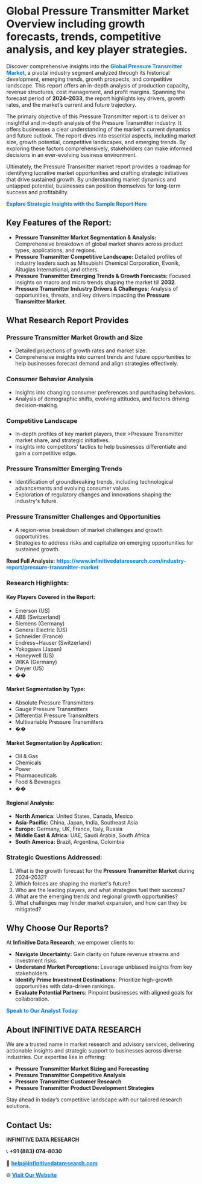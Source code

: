 <h1>Global Pressure Transmitter Market Overview including growth forecasts, trends, competitive analysis, and key player strategies.</h1>
<p>
Discover comprehensive insights into the 
<a href="https://www.infinitivedataresearch.com/industry-report/pressure-transmitter-market" rel="dofollow" style="color: #007BFF; text-decoration: none;"><strong>Global Pressure Transmitter Market</strong></a>, a pivotal industry segment analyzed through its historical development, emerging trends, growth prospects, and competitive landscape. This report offers an in-depth analysis of production capacity, revenue structures, cost management, and profit margins. Spanning the forecast period of <strong>2024–2033</strong>, the report highlights key drivers, growth rates, and the market’s current and future trajectory.
</p>
<p>
The primary objective of this Pressure Transmitter report is to deliver an insightful and in-depth analysis of the Pressure Transmitter industry. It offers businesses a clear understanding of the market's current dynamics and future outlook. The report dives into essential aspects, including market size, growth potential, competitive landscapes, and emerging trends. By exploring these factors comprehensively, stakeholders can make informed decisions in an ever-evolving business environment.
</p>
<p>
Ultimately, the Pressure Transmitter market report provides a roadmap for identifying lucrative market opportunities and crafting strategic initiatives that drive sustained growth. By understanding market dynamics and untapped potential, businesses can position themselves for long-term success and profitability.
</p>
<p>
<a href="https://www.infinitivedataresearch.com/request-sample/reportId=108536" style="color: #007BFF; text-decoration: none;"><strong>Explore Strategic Insights with the Sample Report Here</strong></a>
</p>

<h2>Key Features of the Report:</h2>
<ul>
<li><strong>Pressure Transmitter Market Segmentation & Analysis:</strong> Comprehensive breakdown of global market shares across product types, applications, and regions.</li>
<li><strong>Pressure Transmitter Competitive Landscape:</strong> Detailed profiles of industry leaders such as Mitsubishi Chemical Corporation, Evonik, Altuglas International, and others.</li>
<li><strong>Pressure Transmitter Emerging Trends & Growth Forecasts:</strong> Focused insights on macro and micro trends shaping the market till <strong>2032</strong>.</li>
<li><strong>Pressure Transmitter Industry Drivers & Challenges:</strong> Analysis of opportunities, threats, and key drivers impacting the <strong>Pressure Transmitter Market</strong>.</li>
</ul>

<h2>What Research Report Provides</h2>
<h3>Pressure Transmitter Market Growth and Size</h3>
<ul>
<li>Detailed projections of growth rates and market size.</li>
<li>Comprehensive insights into current trends and future opportunities to help businesses forecast demand and align strategies effectively.</li>
</ul>

<h3>Consumer Behavior Analysis</h3>
<ul>
<li>Insights into changing consumer preferences and purchasing behaviors.</li>
<li>Analysis of demographic shifts, evolving attitudes, and factors driving decision-making.</li>
</ul>

<h3>Competitive Landscape</h3>
<ul>
<li>In-depth profiles of key market players, their >Pressure Transmitter market share, and strategic initiatives.</li>
<li>Insights into competitors' tactics to help businesses differentiate and gain a competitive edge.</li>
</ul>

<h3>Pressure Transmitter Emerging Trends</h3>
<ul>
<li>Identification of groundbreaking trends, including technological advancements and evolving consumer values.</li>
<li>Exploration of regulatory changes and innovations shaping the industry's future.</li>
</ul>

<h3>Pressure Transmitter Challenges and Opportunities</h3>
<ul>
<li>A region-wise breakdown of market challenges and growth opportunities.</li>
<li>Strategies to address risks and capitalize on emerging opportunities for sustained growth.</li>
</ul>
<p><strong>Read Full Analysis:</strong> <a href="https://www.infinitivedataresearch.com/industry-report/pressure-transmitter-market" rel="dofollow" style="color: #007BFF; text-decoration: none;"><strong>https://www.infinitivedataresearch.com/industry-report/pressure-transmitter-market</strong></a></p>
<h3>Research Highlights:</h3>
<h4>Key Players Covered in the Report:</h4>
<ul><li>Emerson (US)</li><li>ABB (Switzerland)</li><li>Siemens (Germany)</li><li>General Electric (US)</li><li>Schneider (France)</li><li>Endress+Hauser (Switzerland)</li><li>Yokogawa (Japan)</li><li>Honeywell (US)</li><li>WIKA (Germany)</li><li>Dwyer (US)</li><li>��</li></ul>
<h4>Market Segmentation by Type:</h4>
<ul><li>Absolute Pressure Transmitters</li><li>Gauge Pressure Transmitters</li><li>Differential Pressure Transmitters</li><li>Multivariable Pressure Transmitters</li><li>��</li></ul>
<h4>Market Segmentation by Application:</h4>
<ul><li>Oil &amp; Gas</li><li>Chemicals</li><li>Power</li><li>Pharmaceuticals</li><li>Food &amp; Beverages</li><li>��</li></ul>

<h4>Regional Analysis:</h4>
<ul>
<li><strong>North America:</strong> United States, Canada, Mexico</li>
<li><strong>Asia-Pacific:</strong> China, Japan, India, Southeast Asia</li>
<li><strong>Europe:</strong> Germany, UK, France, Italy, Russia</li>
<li><strong>Middle East & Africa:</strong> UAE, Saudi Arabia, South Africa</li>
<li><strong>South America:</strong> Brazil, Argentina, Colombia</li>
</ul>

<h3>Strategic Questions Addressed:</h3>
<ol>
<li>What is the growth forecast for the <strong>Pressure Transmitter Market</strong> during 2024–2032?</li>
<li>Which forces are shaping the market's future?</li>
<li>Who are the leading players, and what strategies fuel their success?</li>
<li>What are the emerging trends and regional growth opportunities?</li>
<li>What challenges may hinder market expansion, and how can they be mitigated?</li>
</ol>

<h2>Why Choose Our Reports?</h2>
<p>At <strong>Infinitive Data Research</strong>, we empower clients to:</p>
<ul>
<li><strong>Navigate Uncertainty:</strong> Gain clarity on future revenue streams and investment risks.</li>
<li><strong>Understand Market Perceptions:</strong> Leverage unbiased insights from key stakeholders.</li>
<li><strong>Identify Prime Investment Destinations:</strong> Prioritize high-growth opportunities with data-driven rankings.</li>
<li><strong>Evaluate Potential Partners:</strong> Pinpoint businesses with aligned goals for collaboration.</li>
</ul>
<p><a href="https://www.infinitivedataresearch.com/industry-report/pressure-transmitter-market" rel="dofollow" style="color: #007BFF; text-decoration: none;"><strong>Speak to Our Analyst Today</strong></a></p>

<h2>About INFINITIVE DATA RESEARCH</h2>
<p>We are a trusted name in market research and advisory services, delivering actionable insights and strategic support to businesses across diverse industries. Our expertise lies in offering:</p>
<ul>
<li><strong>Pressure Transmitter Market Sizing and Forecasting</strong></li>
<li><strong>Pressure Transmitter Competitive Analysis</strong></li>
<li><strong>Pressure Transmitter Customer Research</strong></li>
<li><strong>Pressure Transmitter Product Development Strategies</strong></li>
</ul>
<p>Stay ahead in today’s competitive landscape with our tailored research solutions.</p>

<h2>Contact Us:</h2>
<p><strong>INFINITIVE DATA RESEARCH</strong></p>
<p>📞 <strong>+91 (883) 074-8030</strong></p>
<p>📧 <strong><a href="mailto:help@infinitivedataresearch.com" style="color: #007BFF;">help@infinitivedataresearch.com</a></strong></p>
<p>🌐 <strong><a href="https://www.infinitivedataresearch.com" rel="dofollow" style="color: #007BFF;">Visit Our Website</a></strong></p>